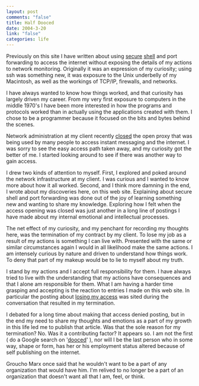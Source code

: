 ```yaml
--- 
layout: post
comments: "false"
title: Half Dooced
date: 2004-3-20
link: "false"
categories: life
---
```

Previously on this site I have written about using <a href="http://www.zanshin.net/blogs/000232.html" title="ssh">secure</a>  <a href="http://www.zanshin.net/blogs/000290.html" title="ssh II">shell</a> and port forwarding to access the internet without exposing the details of my actions to network monitoring. Originally it was an expression of my curiosity; using ssh was something new, it was exposure to the Unix underbelly of my Macintosh, as well as the workings of TCP/IP, firewalls, and networks.

I have always wanted to know how things worked, and that curiosity has largely driven my career. From my very first exposure to computers in the middle 1970's I have been more interested in how the programs and protocols worked than in actually using the applications created with them. I chose to be a programmer because it focused on the bits and bytes behind the scenes.

Network administration at my client recently <a href="http://www.zanshin.net/blogs/000381.html" title="access denied">closed</a> the open proxy that was being used by many people to access instant messaging and the internet. I was sorry to see the easy access path taken away, and my curiosity got the better of me. I started looking around to see if there was another way to gain access.

I drew two kinds of attention to myself. First, I explored and poked around the network infrastructure at my client. I was curious and I wanted to know more about how it all worked.  Second, and I think more damning in the end, I wrote about my discoveries here, on this web site. Explaining about secure shell and port forwarding was done out of the joy of learning something new and wanting to share my knowledge. Exploring how I felt when the access opening was closed was just another in a long line of postings I have made about my internal emotional and intellectual processes.

The net effect of my curiosity, and my penchant for recording my thoughts here, was the termination of my contract by my client. To lose my job as a result of my actions is something I can live with. Presented with the same or similar circumstances again I would in all likelihood make the same actions. I am intensely curious by nature and driven to understand how things work. To deny that part of my makeup would be to lie to myself about my truth.

I stand by my actions and I accept full responsibility for them. I have always tried to live with the understanding that my actions have consequences and that I alone am responsible for them. What I am having a harder time grasping and accepting is the reaction to entries I made on this web site. In particular the posting about <a href="http://www.zanshin.net/blogs/000381.html" title="access denied">losing my access</a> was sited during the conversation that resulted in my termination.

I debated for a long time about making that access denied posting, but in the end my need to share my thoughts and emotions as a part of my growth in this life led me to publish that article. Was that the sole reason for my termination? No. Was it a contributing factor? It appears so. I am not the first ( do a Google search on '<a href="http://www.dooce.com/archives/daily/02_26_2002.html" title="Collecting Unemployment">dooced</a>' ), nor will I be the last person who in some way, shape or form, has her or his employment status altered because of self publishing on the internet.

Groucho Marx once said that he wouldn't want to be a part of any organization that would have him. I'm relived to no longer be a part of an organization that doesn't want all that I am, feel, or think.
